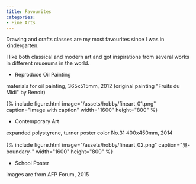 ```yaml
---
title: Favourites
categories:
- Fine Arts
---
```


Drawing and crafts classes are my most favourites since I was in kindergarten.

I like both classical and modern art and got inspirations from several works in different museums in the world.

<!-- more -->

* Reproduce Oil Painting

materials for oil painting, 365x515mm, 2012 (original painting "Fruits du Midi" by Renoir)

{% include figure.html image="/assets/hobby/fineart_01.png" caption="Image with caption" width="1600" height="800"  %}


* Contemporary Art

expanded polystyrene, turner poster color No.31 400x450mm, 2014

{% include figure.html image="/assets/hobby/fineart_02.png" caption="界-boundary-"  width="1600" height="800"  %}


* School Poster

images are from AFP Forum, 2015
